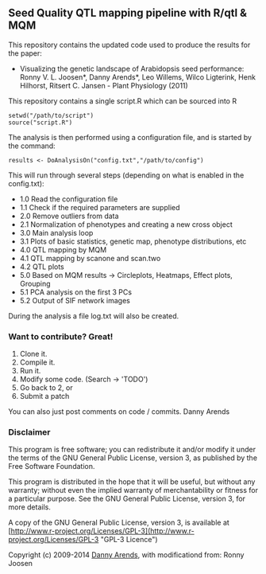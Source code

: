 ## Seed Quality QTL mapping pipeline with R/qtl & MQM

This repository contains the updated code used to produce the results for the paper:

- Visualizing the genetic landscape of Arabidopsis seed performance: 
Ronny V. L. Joosen*, Danny Arends*, Leo Willems, Wilco Ligterink, Henk Hilhorst, Ritsert C. Jansen - Plant Physiology (2011)

This repository contains a single script.R which can be sourced into R 

    setwd("/path/to/script")
    source("script.R")

The analysis is then performed using a configuration file, and is started by the command:

    results <- DoAnalysisOn("config.txt","/path/to/config")

This will run through several steps (depending on what is enabled in the config.txt):

 - 1.0 Read the configuration file
 - 1.1 Check if the required parameters are supplied 
 - 2.0 Remove outliers from data
 - 2.1 Normalization of phenotypes and creating a new cross object
 - 3.0 Main analysis loop
 - 3.1 Plots of basic statistics, genetic map, phenotype distributions, etc
 - 4.0 QTL mapping by MQM
 - 4.1 QTL mapping by scanone and scan.two
 - 4.2 QTL plots
 - 5.0 Based on MQM results -> Circleplots, Heatmaps, Effect plots, Grouping
 - 5.1 PCA analysis on the first 3 PCs
 - 5.2 Output of SIF network images

During the analysis a file log.txt will also be created.

### Want to contribute? Great!

1. Clone it.
2. Compile it.
3. Run it.
4. Modify some code. (Search -> 'TODO')
5. Go back to 2, or
6. Submit a patch

You can also just post comments on code / commits.
Danny Arends

### Disclaimer

This program is free software; you can redistribute it and/or
modify it under the terms of the GNU General Public License,
version 3, as published by the Free Software Foundation.

This program is distributed in the hope that it will be useful,
but without any warranty; without even the implied warranty of
merchantability or fitness for a particular purpose.  See the GNU
General Public License, version 3, for more details.

A copy of the GNU General Public License, version 3, is available
at [http://www.r-project.org/Licenses/GPL-3](http://www.r-project.org/Licenses/GPL-3 "GPL-3 Licence")

Copyright (c) 2009-2014 [Danny Arends](http://www.dannyarends.nl), with modificationd from: Ronny Joosen


